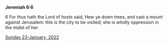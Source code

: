 **Jeremiah 6:6**

6 For thus hath the Lord of hosts said, Hew ye down trees, and cast a mount against Jerusalem: this is the city to be visited; she is wholly oppression in the midst of her.

[Sunday 23-January, 2022](https://t.me/s/daily_scripture)
